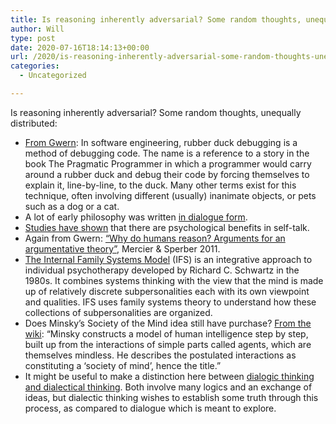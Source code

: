 ```yaml
---
title: Is reasoning inherently adversarial? Some random thoughts, unequally distributed
author: Will
type: post
date: 2020-07-16T18:14:13+00:00
url: /2020/is-reasoning-inherently-adversarial-some-random-thoughts-unequally-distributed/
categories:
  - Uncategorized

---
```

Is reasoning inherently adversarial? Some random thoughts, unequally distributed:

  * [From Gwern][1]: In software engineering, rubber duck debugging is a method of debugging code. The name is a reference to a story in the book The Pragmatic Programmer in which a programmer would carry around a rubber duck and debug their code by forcing themselves to explain it, line-by-line, to the duck. Many other terms exist for this technique, often involving different (usually) inanimate objects, or pets such as a dog or a cat.
  * A lot of early philosophy was written [in dialogue form][2].
  * [Studies have shown][3] that there are psychological benefits in self-talk.
  * Again from Gwern: [&#8220;Why do humans reason? Arguments for an argumentative theory&#8221;][4], Mercier & Sperber 2011.
  * [The Internal Family Systems Model][5] (IFS) is an integrative approach to individual psychotherapy developed by Richard C. Schwartz in the 1980s. It combines systems thinking with the view that the mind is made up of relatively discrete subpersonalities each with its own viewpoint and qualities. IFS uses family systems theory to understand how these collections of subpersonalities are organized.
  * Does Minsky&#8217;s Society of the Mind idea still have purchase? [From the wiki][6]: &#8220;Minsky constructs a model of human intelligence step by step, built up from the interactions of simple parts called agents, which are themselves mindless. He describes the postulated interactions as constituting a &#8216;society of mind&#8217;, hence the title.&#8221;
  * It might be useful to make a distinction here between [dialogic thinking and dialectical thinking][7]. Both involve many logics and an exchange of ideas, but dialectic thinking wishes to establish some truth through this process, as compared to dialogue which is meant to explore.

 [1]: https://www.reddit.com/r/gwern/comments/hqpv8v/rubber_duck_debugging_evidence_that_reasoning_is/
 [2]: https://en.wikipedia.org/wiki/Dialogue
 [3]: https://www.nytimes.com/2017/06/08/smarter-living/benefits-of-talking-to-yourself-self-talk.html
 [4]: https://hal.archives-ouvertes.fr/hal-00904097/document#pdf
 [5]: https://en.wikipedia.org/wiki/Internal_Family_Systems_Model
 [6]: https://en.wikipedia.org/wiki/Society_of_Mind
 [7]: https://www.criticalthinking.org/data/pages/31/75b0624ef03956ca540026f3bd0884b85136312571895.pdf